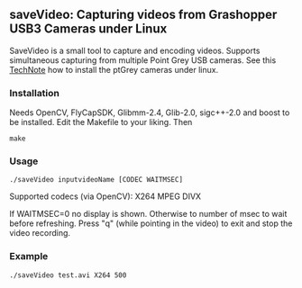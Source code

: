 ## saveVideo:  Capturing videos from Grashopper USB3 Cameras under Linux

SaveVideo is a small tool to capture and encoding videos. Supports simultaneous capturing from multiple Point Grey USB cameras. See this [TechNote](https://www.ptgrey.com/support/downloads/10398) how to install the ptGrey cameras under linux.

### Installation

Needs OpenCV, FlyCapSDK, Glibmm-2.4, Glib-2.0, sigc++-2.0 and boost to be installed.  Edit the Makefile to your liking. Then

~~~~
make
~~~~

### Usage
~~~~
./saveVideo inputvideoName [CODEC WAITMSEC] 
~~~~
Supported codecs (via OpenCV): X264 MPEG DIVX 

If WAITMSEC=0 no display is shown. Otherwise to number of msec to wait before refreshing. Press "q" (while pointing in the video) to exit and stop the video recording. 

### Example
~~~~
./saveVideo test.avi X264 500
~~~~





